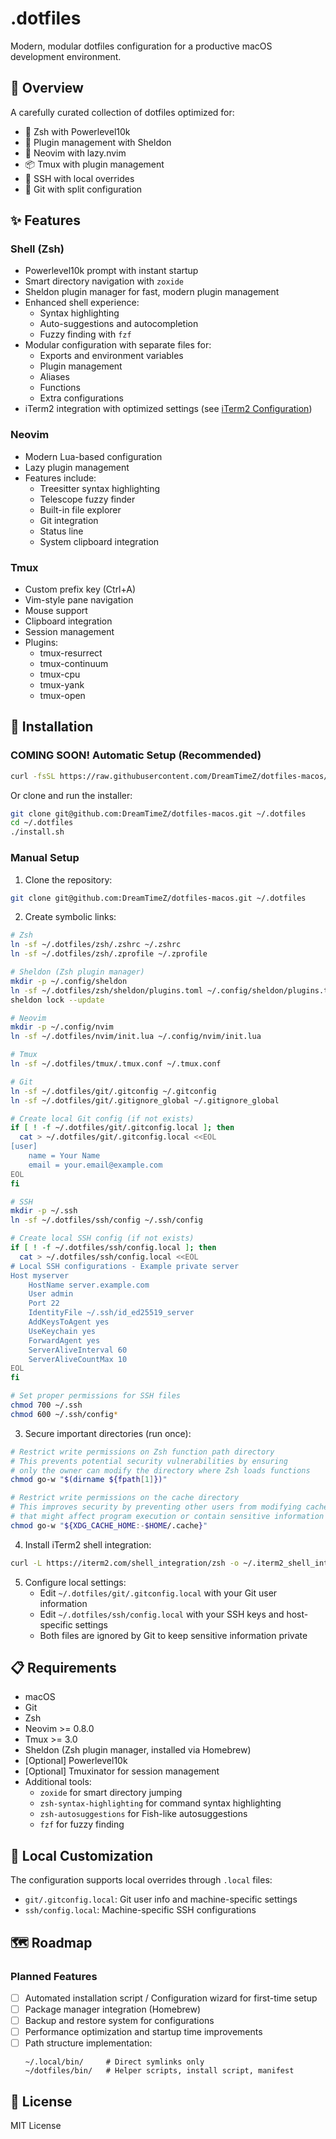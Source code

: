 # .dotfiles

Modern, modular dotfiles configuration for a productive macOS development environment.

## 🎯 Overview

A carefully curated collection of dotfiles optimized for:
- 🔧 Zsh with Powerlevel10k
- 🔌 Plugin management with Sheldon
- 📝 Neovim with lazy.nvim
- 📦 Tmux with plugin management
- 🔑 SSH with local overrides
- 🌳 Git with split configuration

## ✨ Features

### Shell (Zsh)

- Powerlevel10k prompt with instant startup
- Smart directory navigation with `zoxide`
- Sheldon plugin manager for fast, modern plugin management
- Enhanced shell experience:
  - Syntax highlighting
  - Auto-suggestions and autocompletion
  - Fuzzy finding with `fzf`
- Modular configuration with separate files for:
  - Exports and environment variables
  - Plugin management
  - Aliases
  - Functions
  - Extra configurations
- iTerm2 integration with optimized settings (see [iTerm2 Configuration](docs/iterm2.md))

### Neovim

- Modern Lua-based configuration
- Lazy plugin management
- Features include:
  - Treesitter syntax highlighting
  - Telescope fuzzy finder
  - Built-in file explorer
  - Git integration
  - Status line
  - System clipboard integration

### Tmux

- Custom prefix key (Ctrl+A)
- Vim-style pane navigation
- Mouse support
- Clipboard integration
- Session management
- Plugins:
  - tmux-resurrect
  - tmux-continuum
  - tmux-cpu
  - tmux-yank
  - tmux-open

## 🚀 Installation

### COMING SOON! Automatic Setup (Recommended)

```bash
curl -fsSL https://raw.githubusercontent.com/DreamTimeZ/dotfiles-macos/main/install.sh | bash
```

Or clone and run the installer:

```bash
git clone git@github.com:DreamTimeZ/dotfiles-macos.git ~/.dotfiles
cd ~/.dotfiles
./install.sh
```

### Manual Setup

1. Clone the repository:
```bash
git clone git@github.com:DreamTimeZ/dotfiles-macos.git ~/.dotfiles
```

2. Create symbolic links:
```bash
# Zsh
ln -sf ~/.dotfiles/zsh/.zshrc ~/.zshrc
ln -sf ~/.dotfiles/zsh/.zprofile ~/.zprofile

# Sheldon (Zsh plugin manager)
mkdir -p ~/.config/sheldon
ln -sf ~/.dotfiles/zsh/sheldon/plugins.toml ~/.config/sheldon/plugins.toml
sheldon lock --update

# Neovim
mkdir -p ~/.config/nvim
ln -sf ~/.dotfiles/nvim/init.lua ~/.config/nvim/init.lua

# Tmux
ln -sf ~/.dotfiles/tmux/.tmux.conf ~/.tmux.conf

# Git
ln -sf ~/.dotfiles/git/.gitconfig ~/.gitconfig
ln -sf ~/.dotfiles/git/.gitignore_global ~/.gitignore_global

# Create local Git config (if not exists)
if [ ! -f ~/.dotfiles/git/.gitconfig.local ]; then
  cat > ~/.dotfiles/git/.gitconfig.local <<EOL
[user]
    name = Your Name
    email = your.email@example.com
EOL
fi

# SSH
mkdir -p ~/.ssh
ln -sf ~/.dotfiles/ssh/config ~/.ssh/config

# Create local SSH config (if not exists)
if [ ! -f ~/.dotfiles/ssh/config.local ]; then
  cat > ~/.dotfiles/ssh/config.local <<EOL
# Local SSH configurations - Example private server
Host myserver
    HostName server.example.com
    User admin
    Port 22
    IdentityFile ~/.ssh/id_ed25519_server
    AddKeysToAgent yes
    UseKeychain yes
    ForwardAgent yes
    ServerAliveInterval 60
    ServerAliveCountMax 10
EOL
fi

# Set proper permissions for SSH files
chmod 700 ~/.ssh
chmod 600 ~/.ssh/config*
```

3. Secure important directories (run once):
```bash
# Restrict write permissions on Zsh function path directory
# This prevents potential security vulnerabilities by ensuring 
# only the owner can modify the directory where Zsh loads functions
chmod go-w "$(dirname ${fpath[1]})"

# Restrict write permissions on the cache directory
# This improves security by preventing other users from modifying cached data
# that might affect program execution or contain sensitive information
chmod go-w "${XDG_CACHE_HOME:-$HOME/.cache}"
```

4. Install iTerm2 shell integration:
```bash
curl -L https://iterm2.com/shell_integration/zsh -o ~/.iterm2_shell_integration.zsh
```

5. Configure local settings:
   - Edit `~/.dotfiles/git/.gitconfig.local` with your Git user information
   - Edit `~/.dotfiles/ssh/config.local` with your SSH keys and host-specific settings
   - Both files are ignored by Git to keep sensitive information private

## 📋 Requirements

- macOS
- Git
- Zsh
- Neovim >= 0.8.0
- Tmux >= 3.0
- Sheldon (Zsh plugin manager, installed via Homebrew)
- [Optional] Powerlevel10k
- [Optional] Tmuxinator for session management
- Additional tools:
  - `zoxide` for smart directory jumping
  - `zsh-syntax-highlighting` for command syntax highlighting
  - `zsh-autosuggestions` for Fish-like autosuggestions
  - `fzf` for fuzzy finding

## 🔧 Local Customization

The configuration supports local overrides through `.local` files:
- `git/.gitconfig.local`: Git user info and machine-specific settings
- `ssh/config.local`: Machine-specific SSH configurations

## 🗺️ Roadmap

### Planned Features

- [ ] Automated installation script / Configuration wizard for first-time setup
- [ ] Package manager integration (Homebrew)
- [ ] Backup and restore system for configurations
- [ ] Performance optimization and startup time improvements
- [ ] Path structure implementation:
  ```
  ~/.local/bin/     # Direct symlinks only
  ~/dotfiles/bin/   # Helper scripts, install script, manifest
  ```

## 📝 License

MIT License
